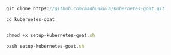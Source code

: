```jsx
git clone https://github.com/madhuakula/kubernetes-goat.git
```

```jsx
cd kubernetes-goat
```

```jsx

chmod +x setup-kubernetes-goat.sh

```

```jsx
bash setup-kubernetes-goat.sh
```